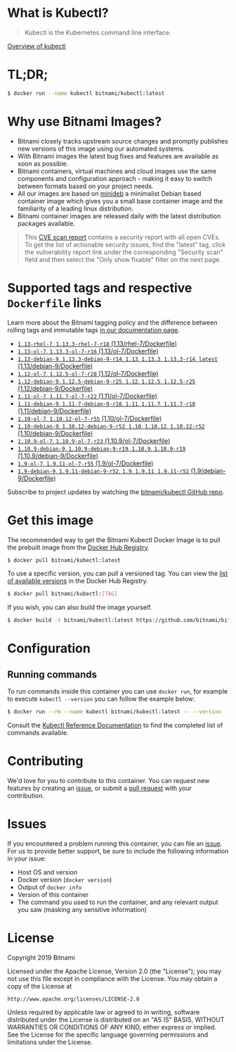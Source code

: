 
# What is Kubectl?

> Kubectl is the Kubernetes command line interface.

[Overview of kubectl](https://kubernetes.io/docs/reference/kubectl/overview/)

# TL;DR;

```bash
$ docker run --name kubectl bitnami/kubectl:latest
```

# Why use Bitnami Images?

* Bitnami closely tracks upstream source changes and promptly publishes new versions of this image using our automated systems.
* With Bitnami images the latest bug fixes and features are available as soon as possible.
* Bitnami containers, virtual machines and cloud images use the same components and configuration approach - making it easy to switch between formats based on your project needs.
* All our images are based on [minideb](https://github.com/bitnami/minideb) a minimalist Debian based container image which gives you a small base container image and the familiarity of a leading linux distribution.
* Bitnami container images are released daily with the latest distribution packages available.


> This [CVE scan report](https://quay.io/repository/bitnami/kubectl?tab=tags) contains a security report with all open CVEs. To get the list of actionable security issues, find the "latest" tag, click the vulnerability report link under the corresponding "Security scan" field and then select the "Only show fixable" filter on the next page.

# Supported tags and respective `Dockerfile` links

Learn more about the Bitnami tagging policy and the difference between rolling tags and immutable tags [in our documentation page](https://docs.bitnami.com/containers/how-to/understand-rolling-tags-containers/).


* [`1.13-rhel-7`, `1.13.3-rhel-7-r18` (1.13/rhel-7/Dockerfile)](https://github.com/bitnami/bitnami-docker-kubectl/blob/1.13.3-rhel-7-r18/1.13/rhel-7/Dockerfile)
* [`1.13-ol-7`, `1.13.3-ol-7-r16` (1.13/ol-7/Dockerfile)](https://github.com/bitnami/bitnami-docker-kubectl/blob/1.13.3-ol-7-r16/1.13/ol-7/Dockerfile)
* [`1.13-debian-9`, `1.13.3-debian-9-r14`, `1.13`, `1.13.3`, `1.13.3-r14`, `latest` (1.13/debian-9/Dockerfile)](https://github.com/bitnami/bitnami-docker-kubectl/blob/1.13.3-debian-9-r14/1.13/debian-9/Dockerfile)
* [`1.12-ol-7`, `1.12.5-ol-7-r28` (1.12/ol-7/Dockerfile)](https://github.com/bitnami/bitnami-docker-kubectl/blob/1.12.5-ol-7-r28/1.12/ol-7/Dockerfile)
* [`1.12-debian-9`, `1.12.5-debian-9-r25`, `1.12`, `1.12.5`, `1.12.5-r25` (1.12/debian-9/Dockerfile)](https://github.com/bitnami/bitnami-docker-kubectl/blob/1.12.5-debian-9-r25/1.12/debian-9/Dockerfile)
* [`1.11-ol-7`, `1.11.7-ol-7-r22` (1.11/ol-7/Dockerfile)](https://github.com/bitnami/bitnami-docker-kubectl/blob/1.11.7-ol-7-r22/1.11/ol-7/Dockerfile)
* [`1.11-debian-9`, `1.11.7-debian-9-r18`, `1.11`, `1.11.7`, `1.11.7-r18` (1.11/debian-9/Dockerfile)](https://github.com/bitnami/bitnami-docker-kubectl/blob/1.11.7-debian-9-r18/1.11/debian-9/Dockerfile)
* [`1.10-ol-7`, `1.10.12-ol-7-r55` (1.10/ol-7/Dockerfile)](https://github.com/bitnami/bitnami-docker-kubectl/blob/1.10.12-ol-7-r55/1.10/ol-7/Dockerfile)
* [`1.10-debian-9`, `1.10.12-debian-9-r52`, `1.10`, `1.10.12`, `1.10.12-r52` (1.10/debian-9/Dockerfile)](https://github.com/bitnami/bitnami-docker-kubectl/blob/1.10.12-debian-9-r52/1.10/debian-9/Dockerfile)
* [`1.10.9-ol-7`, `1.10.9-ol-7-r23` (1.10.9/ol-7/Dockerfile)](https://github.com/bitnami/bitnami-docker-kubectl/blob/1.10.9-ol-7-r23/1.10.9/ol-7/Dockerfile)
* [`1.10.9-debian-9`, `1.10.9-debian-9-r19`, `1.10.9`, `1.10.9-r19` (1.10.9/debian-9/Dockerfile)](https://github.com/bitnami/bitnami-docker-kubectl/blob/1.10.9-debian-9-r19/1.10.9/debian-9/Dockerfile)
* [`1.9-ol-7`, `1.9.11-ol-7-r55` (1.9/ol-7/Dockerfile)](https://github.com/bitnami/bitnami-docker-kubectl/blob/1.9.11-ol-7-r55/1.9/ol-7/Dockerfile)
* [`1.9-debian-9`, `1.9.11-debian-9-r52`, `1.9`, `1.9.11`, `1.9.11-r52` (1.9/debian-9/Dockerfile)](https://github.com/bitnami/bitnami-docker-kubectl/blob/1.9.11-debian-9-r52/1.9/debian-9/Dockerfile)

Subscribe to project updates by watching the [bitnami/kubectl GitHub repo](https://github.com/bitnami/bitnami-docker-kubectl).

# Get this image

The recommended way to get the Bitnami Kubectl Docker Image is to pull the prebuilt image from the [Docker Hub Registry](https://hub.docker.com/r/bitnami/kubectl).

```bash
$ docker pull bitnami/kubectl:latest
```

To use a specific version, you can pull a versioned tag. You can view the [list of available versions](https://hub.docker.com/r/bitnami/kubectl/tags/) in the Docker Hub Registry.

```bash
$ docker pull bitnami/kubectl:[TAG]
```

If you wish, you can also build the image yourself.

```bash
$ docker build -t bitnami/kubectl:latest https://github.com/bitnami/bitnami-docker-kubectl.git
```

# Configuration

## Running commands

To run commands inside this container you can use `docker run`, for example to execute `kubectl --version` you can follow the example below:

```bash
$ docker run --rm --name kubectl bitnami/kubectl:latest -- --version
```

Consult the [Kubectl Reference Documentation](https://kubernetes.io/docs/reference/generated/kubectl/kubectl-commands) to find the completed list of commands available.

# Contributing

We'd love for you to contribute to this container. You can request new features by creating an [issue](https://github.com/bitnami/bitnami-docker-kubectl/issues), or submit a [pull request](https://github.com/bitnami/bitnami-docker-kubectl/pulls) with your contribution.

# Issues

If you encountered a problem running this container, you can file an [issue](https://github.com/bitnami/bitnami-docker-kubectl/issues). For us to provide better support, be sure to include the following information in your issue:

- Host OS and version
- Docker version (`docker version`)
- Output of `docker info`
- Version of this container
- The command you used to run the container, and any relevant output you saw (masking any sensitive information)

# License

Copyright 2019 Bitnami

Licensed under the Apache License, Version 2.0 (the "License");
you may not use this file except in compliance with the License.
You may obtain a copy of the License at

    http://www.apache.org/licenses/LICENSE-2.0

Unless required by applicable law or agreed to in writing, software
distributed under the License is distributed on an "AS IS" BASIS,
WITHOUT WARRANTIES OR CONDITIONS OF ANY KIND, either express or implied.
See the License for the specific language governing permissions and
limitations under the License.
